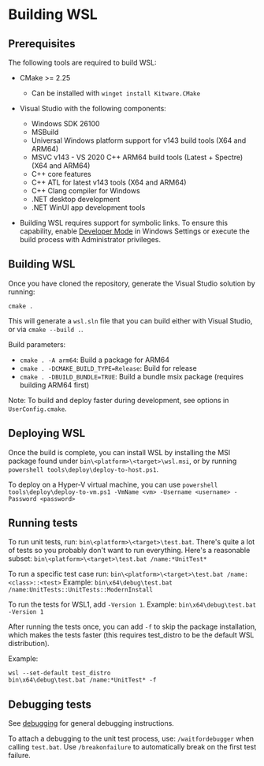 # Building WSL

## Prerequisites 

The following tools are required to build WSL: 

- CMake >= 2.25
    - Can be installed with `winget install Kitware.CMake`
- Visual Studio with the following components:
    - Windows SDK 26100
    - MSBuild
    - Universal Windows platform support for v143 build tools (X64 and ARM64)
    - MSVC v143 - VS 2020 C++ ARM64 build tools (Latest + Spectre) (X64 and ARM64)
    - C++ core features
    - C++ ATL for latest v143 tools (X64 and ARM64)
    - C++ Clang compiler for Windows
    - .NET desktop development
    - .NET WinUI app development tools

- Building WSL requires support for symbolic links. To ensure this capability, enable [Developer Mode](https://learn.microsoft.com/en-us/windows/apps/get-started/enable-your-device-for-development) in Windows Settings or execute the build process with Administrator privileges.
    
## Building WSL

Once you have cloned the repository, generate the Visual Studio solution by running:

```
cmake .
```

This will generate a `wsl.sln` file that you can build either with Visual Studio, or via `cmake --build .`.

Build parameters:

- `cmake . -A arm64`: Build a package for ARM64
- `cmake . -DCMAKE_BUILD_TYPE=Release`: Build for release
- `cmake . -DBUILD_BUNDLE=TRUE`: Build a bundle msix package (requires building ARM64 first)

Note: To build and deploy faster during development, see options in `UserConfig.cmake`.


## Deploying WSL 

Once the build is complete, you can install WSL by installing the MSI package found under `bin\<platform>\<target>\wsl.msi`, or by running `powershell tools\deploy\deploy-to-host.ps1`.

To deploy on a Hyper-V virtual machine, you can use `powershell tools\deploy\deploy-to-vm.ps1 -VmName <vm> -Username <username> -Password <password>`

## Running tests

To run unit tests, run: `bin\<platform>\<target>\test.bat`. There's quite a lot of tests so you probably don't want to run everything. Here's a reasonable subset:
`bin\<platform>\<target>\test.bat /name:*UnitTest*`

To run a specific test case run:
`bin\<platform>\<target>\test.bat /name:<class>::<test>`
Example: `bin\x64\debug\test.bat /name:UnitTests::UnitTests::ModernInstall` 

To run the tests for WSL1, add `-Version 1`. 
Example: `bin\x64\debug\test.bat -Version 1` 


After running the tests once, you can add `-f` to skip the package installation, which makes the tests faster (this requires test_distro to be the default WSL distribution).

Example:

```
wsl --set-default test_distro
bin\x64\debug\test.bat /name:*UnitTest* -f
```

## Debugging tests

See [debugging](debugging.md) for general debugging instructions.

To attach a debugging to the unit test process, use: `/waitfordebugger` when calling `test.bat`. 
Use `/breakonfailure` to automatically break on the first test failure. 
